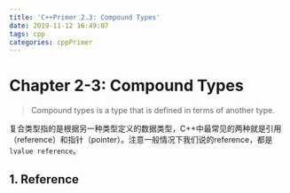 ```yaml
---
title: 'C++Primer 2.3: Compound Types'
date: 2019-11-12 16:49:07
tags: cpp
categories: cppPrimer
---
```


# Chapter 2-3: Compound Types

> Compound types is a type that is defined in terms of another type.

复合类型指的是根据另一种类型定义的数据类型，C++中最常见的两种就是引用（reference）和指针（pointer）。注意一般情况下我们说的reference，都是`lvalue reference`。

## 1. Reference

